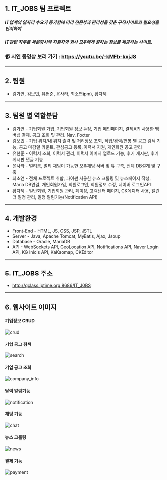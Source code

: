 ## 1. IT_JOBS 팀 프로젝트
##### IT업계의 일자리 수요가 증가함에 따라 전문성과 편리성을 갖춘 구직사이트의 필요성을 인지하여 
##### IT관련 직무를 세분화시켜 지원자와 회사 모두에게 원하는 정보를 제공하는 사이트.
### 📹 시연 동영상 보러 가기 : https://youtu.be/-kMFb-kxjJ8

----


## 2. 팀원
* 김가연, 김보민, 유현준, 윤사라, 최소연(pm), 황다혜


---


## 3. 팀원 별 역할분담

* 김가연 - 기업회원 가입, 기업회원 정보 수정, 기업 메인페이지, 결제API 사용한 멤버쉽 결제, 공고 조회 및 관리, Nav, Footer
* 김보민 - 기업 위치/내 위치 출력 및 거리정보 조회, 직업/경력/연봉 별 공고 검색 기능, 공고 마감일 카운트, 관심공고 등록, 이력서 지원, 개인회원 공고 관리
* 유현준 - 이력서 조회, 이력서 관리, 이력서 이미지 업로드 기능, 후기 게시판, 후기 게시판 댓글 기능
* 윤사라 - 멀티룸, 멀티 채팅이 가능한 오픈채팅 서버 및 뷰 구축, 전체 DB설계 및 구축
* 최소연 - 전체 프로젝트 취합, 파이썬 사용한 뉴스 크롤링 및 뉴스페이지 작성, Maria DB연결, 개인회원가입, 회원로그인, 회원정보 수정, 네이버 로그인API
* 황다혜 - 일반회원, 기업회원 관리, 페이징, 고객센터 페이지, CK에디터 사용, 캘린더 일정 관리, 일정 알림기능(Notification API) 


----


## 4. 개발환경

* Front-End - HTML, JS, CSS, JSP, JSTL
* Server - Java, Apache Tomcat, MyBatis, Ajax, Jsoup
* Database - Oracle, MariaDB
* API - WebSockets API, GeoLocation API, Notifications API, Naver Login API, KG Inicis API, KaKaomap, CKEditor


---


## 5. IT_JOBS 주소

* http://qclass.iptime.org:8686/IT_JOBS


---


## 6. 웹사이트 이미지

#### 기업정보 CRUD
![crud](https://user-images.githubusercontent.com/70192334/102842093-859ea480-4449-11eb-9fb2-17f0454619ce.png)




#### 기업 공고 검색
![search](https://user-images.githubusercontent.com/70192334/102842203-c72f4f80-4449-11eb-9d93-e59a33b102f9.png)




#### 기업 공고 조회
![company_info](https://user-images.githubusercontent.com/70192334/102842226-d6ae9880-4449-11eb-91da-8391f80558c8.png)




#### 달력 알람기능
![notification](https://user-images.githubusercontent.com/70192334/102842254-e8903b80-4449-11eb-86ae-2b8c0da01500.png)




#### 채팅 기능
![chat](https://user-images.githubusercontent.com/70192334/102842264-ee861c80-4449-11eb-9da3-fe64bdba84ed.png)




#### 뉴스 크롤링
![news](https://user-images.githubusercontent.com/70192334/102842269-f1810d00-4449-11eb-8535-97895e10c05c.png)




#### 결제 기능
![payment](https://user-images.githubusercontent.com/70192334/102842280-f3e36700-4449-11eb-96f3-0f0930cf1e9c.png)









